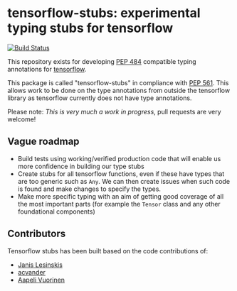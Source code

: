 # tensorflow-stubs: experimental typing stubs for tensorflow

[![Build Status](https://travis-ci.com/rrbutani/tensorflow-stubs.svg?branch=master)](https://travis-ci.com/rrbutani/tensorflow-stubs)

This repository exists for developing [PEP 484](https://www.python.org/dev/peps/pep-0484/)
compatible typing annotations for [tensorflow](https://github.com/tensorflow/tensorflow).

This package is called "tensorflow-stubs" in compliance with [PEP
561](https://www.python.org/dev/peps/pep-0561/). This allows work to be done on the type
annotations from outside the tensorflow library as tensorflow currently does not have
type annotations.

Please note: *This is very much a work in progress*, pull requests are very welcome!

## Vague roadmap

* Build tests using working/verified production code that will enable us more confidence in building our type stubs
* Create stubs for all tensorflow functions, even if these have types that are too generic such as `Any`. We can then create issues when such code is found and make changes to specify the types.
* Make more specific typing with an aim of getting good coverage of all the most important parts (for example the `Tensor` class and any other foundational components)

## Contributors


Tensorflow stubs has been built based on the code contributions of:

* [Janis Lesinskis](https://www.customprogrammingsolutions.com/about/janis-lesinskis)
* [acvander](https://github.com/acvander)
* [Aapeli Vuorinen](https://www.customprogrammingsolutions.com/about/aapeli-vuorinen)

